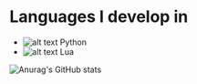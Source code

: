 # Languages I develop in
 - ![alt text](https://cdn.discordapp.com/attachments/1017077318449115287/1018110828060364892/1349-python.png) Python
 - ![alt text](https://cdn.discordapp.com/attachments/1017077318449115287/1018111472875872317/unknown.png) Lua


![Anurag's GitHub stats](https://github-readme-stats.vercel.app/api?username=DocsGuy&show_icons=true&theme=radical)
